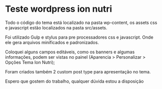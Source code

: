 
# Teste wordpress ion nutri

Todo o código do tema está localizado na pasta wp-content, os assets css e javascript
estão localizados na pasta src/assets.

Foi utilizado Gulp e stylus para pre processadores css e javascript. Onde ele gera arquivos minificados e padronizados.

Coloquei alguns campos editáveis, como os banners e algumas informações, podem ser vistas no painel (Aparencia > Personalizar > Opções Tema Ion Nutri);

Foram criados também 2 custom post type para apresentação no tema.

Espero que gostem do trabalho, qualquer dúvida estou a disposição

